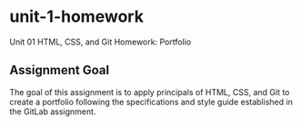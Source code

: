 # unit-1-homework
Unit 01 HTML, CSS, and Git Homework: Portfolio

## Assignment Goal

The goal of this assignment is to apply principals of HTML, CSS, and Git to create a portfolio following the specifications and style guide established in the GitLab assignment. 

